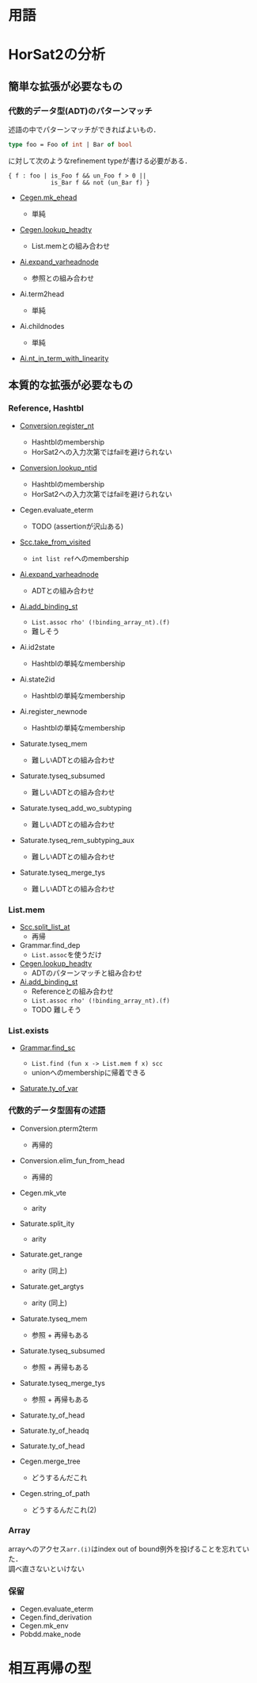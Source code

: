 

# 用語

# HorSat2の分析

## 簡単な拡張が必要なもの

### 代数的データ型(ADT)のパターンマッチ

述語の中でパターンマッチができればよいもの．

```ocaml
type foo = Foo of int | Bar of bool
```

に対して次のようなrefinement typeが書ける必要がある．

```
{ f : foo | is_Foo f && un_Foo f > 0 ||
            is_Bar f && not (un_Bar f) }
```

+ [Cegen.mk_ehead](./ADT.md#mk_ehead)
    + 単純

+ [Cegen.lookup_headty](./List.mem.md#lookup_headty)
    + List.memとの組み合わせ

+ [Ai.expand_varheadnode](./ADT.md#expand_varheadnode)
    + 参照との組み合わせ

+ Ai.term2head
    + 単純

+ Ai.childnodes
    + 単純

+ [Ai.nt_in_term_with_linearity](./ADT.md#nt_in_term_with_linearity)

## 本質的な拡張が必要なもの

### Reference, Hashtbl

+ [Conversion.register_nt](./Hashtbl.md#register_nt)
    + Hashtblのmembership
    + HorSat2への入力次第ではfailを避けられない

+ [Conversion.lookup_ntid](./Hashtbl.md#lookup_ntid)
    + Hashtblのmembership
    + HorSat2への入力次第ではfailを避けられない

+ Cegen.evaluate_eterm
    + TODO (assertionが沢山ある)

+ [Scc.take_from_visited](./Reference.md#take_from_visited)
    + `int list ref`へのmembership

+ [Ai.expand_varheadnode](./ADT.md#expand_varheadnode)
    + ADTとの組み合わせ

+ [Ai.add_binding_st](./List.mem.md#add_binding_st)
    + `List.assoc rho' (!binding_array_nt).(f)`
    + 難しそう

+ Ai.id2state
    + Hashtblの単純なmembership

+ Ai.state2id
    + Hashtblの単純なmembership

+ Ai.register_newnode
    + Hashtblの単純なmembership

+ Saturate.tyseq_mem
    + 難しいADTとの組み合わせ
+ Saturate.tyseq_subsumed
    + 難しいADTとの組み合わせ
+ Saturate.tyseq_add_wo_subtyping
    + 難しいADTとの組み合わせ
+ Saturate.tyseq_rem_subtyping_aux
    + 難しいADTとの組み合わせ
+ Saturate.tyseq_merge_tys
    + 難しいADTとの組み合わせ


### List.mem

+ [Scc.split_list_at](./List.mem.md#split_list_at)
    + 再帰
+ Grammar.find_dep
    + `List.assoc`を使うだけ
+ [Cegen.lookup_headty](./List.mem.md#lookup_headty)
    + ADTのパターンマッチと組み合わせ
+ [Ai.add_binding_st](./List.mem.md#add_binding_st)
    + Referenceとの組み合わせ
    + `List.assoc rho' (!binding_array_nt).(f)`
    + TODO 難しそう

### List.exists

+ [Grammar.find_sc](./List.mem.md#find_sc)
    + `List.find (fun x -> List.mem f x) scc`
    + unionへのmembershipに帰着できる

+ [Saturate.ty_of_var](./List.mem.md#ty_of_var)

### 代数的データ型固有の述語

+ Conversion.pterm2term
    + 再帰的

+ Conversion.elim_fun_from_head
    + 再帰的

+ Cegen.mk_vte
    + arity

+ Saturate.split_ity
    + arity

+ Saturate.get_range
    + arity (同上)

+ Saturate.get_argtys
    + arity (同上)

+ Saturate.tyseq_mem
    + 参照 + 再帰もある

+ Saturate.tyseq_subsumed
    + 参照 + 再帰もある

+ Saturate.tyseq_merge_tys
    + 参照 + 再帰もある

+ Saturate.ty_of_head

+ Saturate.ty_of_headq

+ Saturate.ty_of_head

+ Cegen.merge_tree
    + どうするんだこれ
+ Cegen.string_of_path
    + どうするんだこれ(2)


### Array

arrayへのアクセス`arr.(i)`はindex out of bound例外を投げることを忘れていた．  
調べ直さないといけない

### 保留

+ Cegen.evaluate_eterm
+ Cegen.find_derivation
+ Cegen.mk_env
+ Pobdd.make_node

# 相互再帰の型



